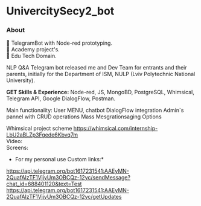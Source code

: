 UnivercitySecy2_bot
===================

### About

🔹 TelegramBot with Node-red prototyping. <br>🔹 Academy project's.<br> 🔹 Edu Tech Domain. 

NLP Q&A Telegram bot released me and Dev Team for entrants and their parents, initially for the Department of ISM, NULP (Lviv Polytechnic National University).
 
<b>GET Skills & Experience:</b> Node-red, JS, MongoBD, PostgreSQL, Whimsical, Telegram API, Google DialogFlow, Postman.

Main functionality:
User MENU, chatbot DialogFlow integration 
Admin`s pannel with CRUD operations
Mass Mesgrationsaging Options

Whimsical project scheme  https://whimsical.com/internship-LbU2aBLZp3Fgede6Kbvq7m  <br>
Video: <br>
Screens:


* For my personal use Custom links:*

https://api.telegram.org/bot1617231541:AAEyMN-2QuafAlzTF1VjjyUm3OBCQz-12yc/sendMessage?chat_id=688401120&text=Test
https://api.telegram.org/bot1617231541:AAEyMN-2QuafAlzTF1VjjyUm3OBCQz-12yc/getUpdates
